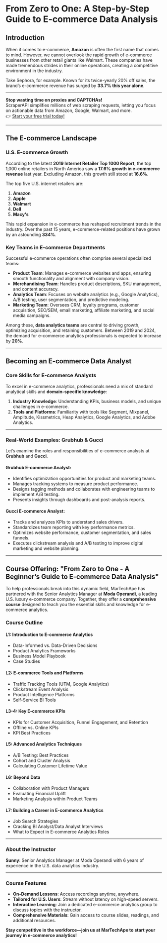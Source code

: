 # From Zero to One: A Step-by-Step Guide to E-commerce Data Analysis

## Introduction

When it comes to e-commerce, **Amazon** is often the first name that comes to mind. However, we cannot overlook the rapid growth of e-commerce businesses from other retail giants like Walmart. These companies have made tremendous strides in their online operations, creating a competitive environment in the industry.

Take Sephora, for example. Known for its twice-yearly 20% off sales, the brand’s e-commerce revenue has surged by **33.7% this year alone**. 

---

**Stop wasting time on proxies and CAPTCHAs!**  
ScraperAPI simplifies millions of web scraping requests, letting you focus on actionable data from Amazon, Google, Walmart, and more.  
👉 [Start your free trial today!](https://www.scraperapi.com/?fp_ref=coupons)

---

## The E-commerce Landscape

### U.S. E-commerce Growth

According to the latest **2019 Internet Retailer Top 1000 Report**, the top 1,000 online retailers in North America saw a **17.6% growth in e-commerce revenue** last year. Excluding Amazon, this growth still stood at **16.6%**.

The top five U.S. internet retailers are:

1. **Amazon**  
2. **Apple**  
3. **Walmart**  
4. **Dell**  
5. **Macy's**

This rapid expansion in e-commerce has reshaped recruitment trends in the industry. Over the past 15 years, e-commerce-related positions have grown by an astounding **334%**.

### Key Teams in E-commerce Departments

Successful e-commerce operations often comprise several specialized teams:

- **Product Team**: Manages e-commerce websites and apps, ensuring smooth functionality and alignment with company vision.  
- **Merchandising Team**: Handles product descriptions, SKU management, and content accuracy.  
- **Analytics Team**: Focuses on website analytics (e.g., Google Analytics), A/B testing, user segmentation, and predictive modeling.  
- **Marketing Team**: Oversees CRM, loyalty programs, customer acquisition, SEO/SEM, email marketing, affiliate marketing, and social media campaigns.

Among these, **data analytics teams** are central to driving growth, optimizing acquisition, and retaining customers. Between 2019 and 2024, the demand for e-commerce analytics professionals is expected to increase by **20%**.

---

## Becoming an E-commerce Data Analyst

### Core Skills for E-commerce Analysts

To excel in e-commerce analytics, professionals need a mix of standard analytical skills and **domain-specific knowledge**:

1. **Industry Knowledge**: Understanding KPIs, business models, and unique challenges in e-commerce.  
2. **Tools and Platforms**: Familiarity with tools like Segment, Mixpanel, Amplitude, Kissmetrics, Heap Analytics, Google Analytics, and Adobe Analytics.

---

### Real-World Examples: Grubhub & Gucci

Let’s examine the roles and responsibilities of e-commerce analysts at **Grubhub** and **Gucci**.

#### Grubhub E-commerce Analyst:

- Identifies optimization opportunities for product and marketing teams.  
- Manages tracking systems to measure product performance.  
- Designs tagging methods and collaborates with engineering teams to implement A/B testing.  
- Presents insights through dashboards and post-analysis reports.  

#### Gucci E-commerce Analyst:

- Tracks and analyzes KPIs to understand sales drivers.  
- Standardizes team reporting with key performance metrics.  
- Optimizes website performance, customer segmentation, and sales funnels.  
- Executes clickstream analysis and A/B testing to improve digital marketing and website planning.

---

## Course Offering: "From Zero to One - A Beginner’s Guide to E-commerce Data Analysis"

To help professionals break into this dynamic field, MarTechApe has partnered with the Senior Analytics Manager at **Moda Operandi**, a leading U.S. luxury e-commerce company. Together, they offer a **comprehensive course** designed to teach you the essential skills and knowledge for e-commerce analytics.

### Course Outline

#### **L1: Introduction to E-commerce Analytics**

- Data-Informed vs. Data-Driven Decisions  
- Product Analytics Frameworks  
- Business Model Playbook  
- Case Studies  

#### **L2: E-commerce Tools and Platforms**

- Traffic Tracking Tools (UTM, Google Analytics)  
- Clickstream Event Analysis  
- Product Intelligence Platforms  
- Self-Service BI Tools  

#### **L3-4: Key E-commerce KPIs**

- KPIs for Customer Acquisition, Funnel Engagement, and Retention  
- Offline vs. Online KPIs  
- KPI Best Practices  

#### **L5: Advanced Analytics Techniques**

- A/B Testing: Best Practices  
- Cohort and Cluster Analysis  
- Calculating Customer Lifetime Value  

#### **L6: Beyond Data**

- Collaboration with Product Managers  
- Evaluating Financial Uplift  
- Marketing Analysis within Product Teams  

#### **L7: Building a Career in E-commerce Analytics**

- Job Search Strategies  
- Cracking BI Analyst/Data Analyst Interviews  
- What to Expect in E-commerce Analytics Roles  

---

### About the Instructor

**Sunny**: Senior Analytics Manager at Moda Operandi with 6 years of experience in the U.S. data analytics industry.

---

### Course Features

- **On-Demand Lessons**: Access recordings anytime, anywhere.  
- **Tailored for U.S. Users**: Stream without latency on high-speed servers.  
- **Interactive Learning**: Join a dedicated e-commerce analytics group to discuss topics with the instructor.  
- **Comprehensive Materials**: Gain access to course slides, readings, and additional resources.

**Stay competitive in the workforce—join us at MarTechApe to start your journey in e-commerce analytics!**
